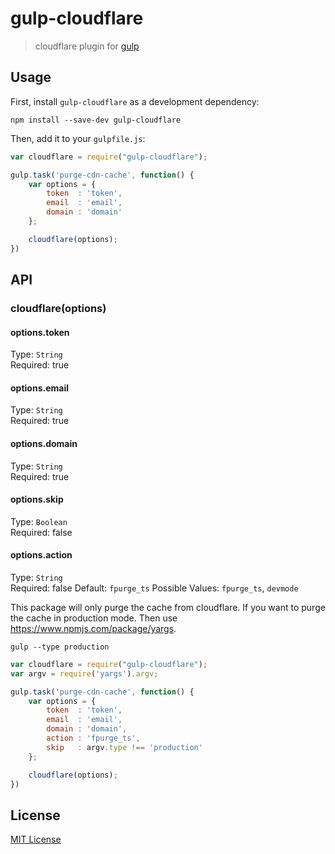 # gulp-cloudflare
> cloudflare plugin for [gulp](https://github.com/wearefractal/gulp)

## Usage

First, install `gulp-cloudflare` as a development dependency:

```shell
npm install --save-dev gulp-cloudflare
```

Then, add it to your `gulpfile.js`:

```javascript
var cloudflare = require("gulp-cloudflare");

gulp.task('purge-cdn-cache', function() {
	var options = {
		token  : 'token',
		email  : 'email',
		domain : 'domain'
	};

	cloudflare(options);
})
```

## API

### cloudflare(options)

#### options.token
Type: `String`  
Required: true
#### options.email
Type: `String`  
Required: true
#### options.domain
Type: `String`  
Required: true
#### options.skip
Type: `Boolean`  
Required: false
#### options.action
Type: `String`  
Required: false
Default: `fpurge_ts`
Possible Values: `fpurge_ts`, `devmode`



This package will only purge the cache from cloudflare. If you want to purge the cache in production mode. Then use https://www.npmjs.com/package/yargs.

```shell
gulp --type production
```

```javascript
var cloudflare = require("gulp-cloudflare");
var argv = require('yargs').argv;

gulp.task('purge-cdn-cache', function() {
	var options = {
		token  : 'token',
		email  : 'email',
		domain : 'domain',
		action : 'fpurge_ts',
		skip   : argv.type !== 'production'
	};

	cloudflare(options);
})
```


## License

[MIT License](http://en.wikipedia.org/wiki/MIT_License)

[npm-url]: https://npmjs.org/package/gulp-cloudflare
[npm-image]: https://badge.fury.io/js/gulp-cloudflare.png

[travis-url]: http://travis-ci.org/miteshsondhi/gulp-cloudflare
[travis-image]: https://secure.travis-ci.org/miteshsondhi/gulp-cloudflare.png?branch=master

[coveralls-url]: https://coveralls.io/r/miteshsondhi/gulp-cloudflare
[coveralls-image]: https://coveralls.io/repos/miteshsondhi/gulp-cloudflare/badge.png

[depstat-url]: https://david-dm.org/miteshsondhi/gulp-cloudflare
[depstat-image]: https://david-dm.org/miteshsondhi/gulp-cloudflare.png
